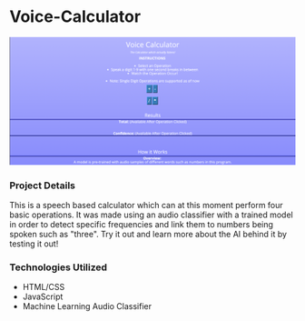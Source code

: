 # Voice-Calculator
![Voice Calculator Image](voicecalcsecondimage.png)

### Project Details
This is a speech based calculator which can at this moment perform four basic operations. It was made using an audio classifier with a trained model in order to detect specific frequencies and link them to numbers being spoken such as "three". Try it out and learn more about the AI behind it by testing it out!

### Technologies Utilized
* HTML/CSS
* JavaScript
* Machine Learning Audio Classifier
